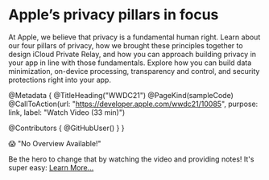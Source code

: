 # Apple’s privacy pillars in focus

At Apple, we believe that privacy is a fundamental human right. Learn about our four pillars of privacy, how we brought these principles together to design iCloud Private Relay, and how you can approach building privacy in your app in line with those fundamentals. Explore how you can build data minimization, on-device processing, transparency and control, and security protections right into your app.

@Metadata {
   @TitleHeading("WWDC21")
   @PageKind(sampleCode)
   @CallToAction(url: "https://developer.apple.com/wwdc21/10085", purpose: link, label: "Watch Video (33 min)")

   @Contributors {
      @GitHubUser(<replace this with your GitHub handle>)
   }
}

😱 "No Overview Available!"

Be the hero to change that by watching the video and providing notes! It's super easy:
 [Learn More…](https://wwdcnotes.com/documentation/wwdcnotes/contributing)
